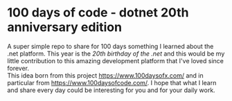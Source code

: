# 100 days of code - dotnet 20th anniversary edition

A super simple repo to share for 100 days something I learned about the .net platform. This year is the *20th birthday of the .net* and this would be my little contribution to this amazing development platform that I've loved since forever.       
This idea born from this project https://www.100daysofx.com/ and in particular from https://www.100daysofcode.com/.
I hope that what I learn and share every day could be interesting for you and for your daily work.
